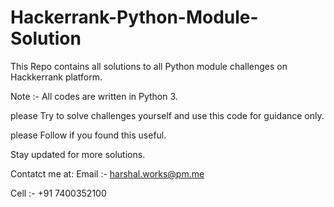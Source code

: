 # Hackerrank-Python-Module-Solution

This  Repo contains all solutions to all Python module challenges on Hackkerrank platform.

Note :- 
All codes are written in Python 3.

please Try to solve challenges yourself and use this code for guidance only.

please Follow if you found this useful.

Stay updated for more solutions.

Contatct me at:
Email :- harshal.works@pm.me

Cell :- +91 7400352100
